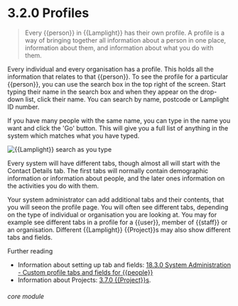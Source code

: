 # 3.2.0    Profiles

> Every {{person}} in {{Lamplight}} has their own profile. A profile is a way of bringing together all information about a person in one place, information about them, and information about what you do with them.

Every individual and every organisation has a profile. This holds all the information that relates to that {{person}}. To see the profile for a particular {{person}}, you can use the search box in the top right of the screen.  Start typing their name in the search box and when they appear on the drop-down list, click their name.  You can search by name, postcode or Lamplight ID number.

If you have many people with the same name, you can type in the name you want and click the 'Go' button.  This will give you a full list of anything in the system which matches what you have typed.

![{{Lamplight}} search as you type]({{imgpath}}4a.png)

Every system will have different tabs, though almost all will start with the Contact Details tab.  The first tabs will normally contain demographic information or information about people, and the later ones information on the activities you do with them.

Your system administrator can add additional tabs and their contents, that you will seeon the profile page. You will often see different tabs, depending on the type of individual or organisation you are looking at.  You may for example see different tabs in a profile for a {{user}}, member of {{staff}} or an organisation. Different {{Lamplight}} {{Project}}s may also show different tabs and fields.  

Further reading
* Information about setting up tab and fields: [18.3.0  System Administration - Custom profile tabs and fields for {{people}}](/help/index/v/{{version}}/p/18.3.0)
* Information about Projects: [3.7.0  {{Project}}s](/help/index/v/{{version}}/p/3.7.0). 

###### core module


